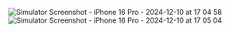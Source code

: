 ![Simulator Screenshot - iPhone 16 Pro - 2024-12-10 at 17 04 58](https://github.com/user-attachments/assets/d1d2d145-fea4-442d-8dad-d5e6dd484501)
![Simulator Screenshot - iPhone 16 Pro - 2024-12-10 at 17 05 04](https://github.com/user-attachments/assets/d7199c84-c303-48a5-9636-1b81e4e4ad96)
